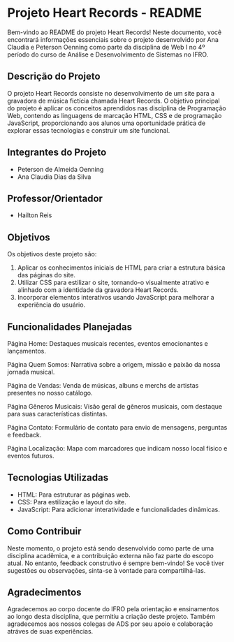 # Projeto Heart Records - README

Bem-vindo ao README do projeto Heart Records! Neste documento, você encontrará informações essenciais sobre o projeto desenvolvido por Ana Claudia e Peterson Oenning como parte da disciplina de Web I no 4º período do curso de Análise e Desenvolvimento de Sistemas no IFRO.

## Descrição do Projeto

O projeto Heart Records consiste no desenvolvimento de um site para a gravadora de música fictícia chamada Heart Records. O objetivo principal do projeto é aplicar os conceitos aprendidos nas disciplina de Programação Web, contendo as linguagens de marcação HTML, CSS e de programação JavaScript, proporcionando aos alunos uma oportunidade prática de explorar essas tecnologias e construir um site funcional.

## Integrantes do Projeto

- Peterson de Almeida Oenning 
- Ana Claudia Dias da Silva

## Professor/Orientador

- Hailton Reis

## Objetivos

Os objetivos deste projeto são:

1. Aplicar os conhecimentos iniciais de HTML para criar a estrutura básica das páginas do site.
2. Utilizar CSS para estilizar o site, tornando-o visualmente atrativo e alinhado com a identidade da gravadora Heart Records.
3. Incorporar elementos interativos usando JavaScript para melhorar a experiência do usuário.

## Funcionalidades Planejadas

Página Home: Destaques musicais recentes, eventos emocionantes e lançamentos.

Página Quem Somos: Narrativa sobre a origem, missão e paixão da nossa jornada musical.

Página de Vendas: Venda de músicas, albuns e merchs de artistas presentes no nosso catálogo.

Página Gêneros Musicais: Visão geral de gêneros musicais, com destaque para suas características distintas.

Página Contato: Formulário de contato para envio de mensagens, perguntas e feedback.

Página Localização: Mapa com marcadores que indicam nosso local físico e eventos futuros.


## Tecnologias Utilizadas

- HTML: Para estruturar as páginas web.
- CSS: Para estilização e layout do site.
- JavaScript: Para adicionar interatividade e funcionalidades dinâmicas.

## Como Contribuir

Neste momento, o projeto está sendo desenvolvido como parte de uma disciplina acadêmica, e a contribuição externa não faz parte do escopo atual. No entanto, feedback construtivo é sempre bem-vindo! Se você tiver sugestões ou observações, sinta-se à vontade para compartilhá-las.

## Agradecimentos

Agradecemos ao corpo docente do IFRO pela orientação e ensinamentos ao longo desta disciplina, que permitiu a criação deste projeto. Também agradecemos aos nossos colegas de ADS por seu apoio e colaboração atráves de suas experiências.


